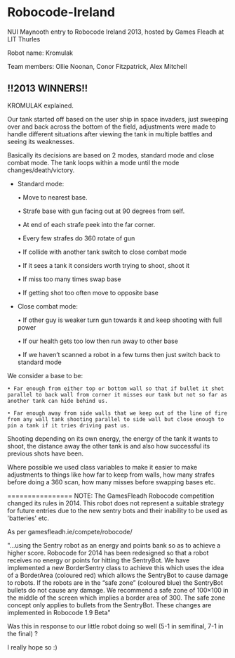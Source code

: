 Robocode-Ireland
================
NUI Maynooth entry to Robocode Ireland 2013, hosted by Games Fleadh at LIT Thurles

Robot name: Kromulak

Team members: Ollie Noonan, Conor Fitzpatrick, Alex Mitchell

!!2013 WINNERS!!
----------------
KROMULAK explained.

Our tank started off based on the user ship in space invaders, just sweeping over and back across the bottom of the field, adjustments were made to handle different situations after viewing the tank in multiple battles and seeing its weaknesses.

Basically its decisions are based on 2 modes, standard mode and close combat mode. The tank loops within a mode until the mode changes/death/victory.

- Standard mode:

    • Move to nearest base.
    
    • Strafe base with gun facing out at 90 degrees from self.
    
    • At end of each strafe peek into the far corner.
    
    • Every few strafes do 360 rotate of gun
    
    • If collide with another tank switch to close combat mode
    
    • If it sees a tank it considers worth trying to shoot, shoot it
    
    • If miss too many times swap base
    
    • If getting shot too often move to opposite base

- Close combat mode:
    
    • If other guy is weaker turn gun towards it and keep shooting with full power
    
    • If our health gets too low then run away to other base
    
    • If we haven’t scanned a robot in a few turns then just switch back to standard mode

We consider a base to be:

    • Far enough from either top or bottom wall so that if bullet it shot parallel to back wall from corner it misses our tank but not so far as another tank can hide behind us.
    
    • Far enough away from side walls that we keep out of the line of fire from any wall tank shooting parallel to side wall but close enough to pin a tank if it tries driving past us.

Shooting depending on its own energy, the energy of the tank it wants to shoot, the distance away the other tank is and also how successful its previous shots have been. 

Where possible we used class variables to make it easier to make adjustments to things like how far to keep from walls, how many strafes before doing a 360 scan, how many misses before swapping bases etc.

================
NOTE: The GamesFleadh Robocode competition changed its rules in 2014.
This robot does not represent a suitable strategy for future entries due to the new sentry bots and their inability to be used as 'batteries' etc.

As per gamesfleadh.ie/compete/robocode/

"...using the Sentry robot as an energy and points bank so as to achieve a higher score.
Robocode for 2014 has been redesigned so that a robot receives no energy or points for hitting the SentryBot.
We have implemented a new BorderSentry class to achieve this which uses the idea of a BorderArea (coloured red) which allows the SentryBot to cause damage to robots. If the robots are in the “safe zone” (coloured blue) the SentryBot bullets do not cause any damage. We recommend a safe zone of 100×100 in the middle of the screen which implies a border area of 300. The safe zone concept only applies to bullets from the SentryBot.
These changes are implemented in Robocode 1.9 Beta"

Was this in response to our little robot doing so well (5-1 in semifinal, 7-1 in the final) ?

I really hope so :)
